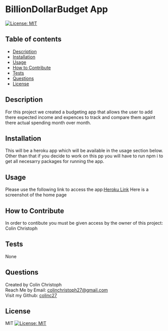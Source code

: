 # BillionDollarBudget App <br>
   [![License: MIT](https://img.shields.io/badge/License-MIT-yellow.svg)](https://choosealicense.com/licenses/mit/)
  ## Table of contents
  - [Description](#description)
  - [Installation](#installation)
  - [Usage](#usage)
  - [How to Contribute](#contribute)
  - [Tests](#tests)
  - [Questions](#questions)
  - [License](#license)
  ## Description <a name="description"></a>
  For this project we created a budgeting app that allows the user to add there expected income and expences to track and compare them againt there actual spending month over month.
  ## Installation <a name="installation"></a>
  This will be a heroku app which will be available in the usage section below. Other than that if you decide to work on this pp you will have to run npm i to get all necesarry packages for running the app.
  ## Usage <a name="usage"></a>
  Please use the following link to access the app:[Heroku Link](www.google.com)
  Here is a screenshot of the home page 
  ## How to Contribute <a name="contribute"></a>
  In order to contibute you must be given access by the owner of this project: Colin Christoph
  ## Tests <a name="tests"></a>
  None
  ## Questions <a name="questions"></a>
  Created by Colin Christoph<br>
  Reach Me by Email: [colinchristoph27@gmail.com](mailto:colinchristoph27@gmail.com)<br>
  Visit my Github: [colinc27](https://github.com/colinc27)
  ## License <a name="license"></a>
  MIT
  [![License: MIT](https://img.shields.io/badge/License-MIT-yellow.svg)](https://choosealicense.com/licenses/mit/)
